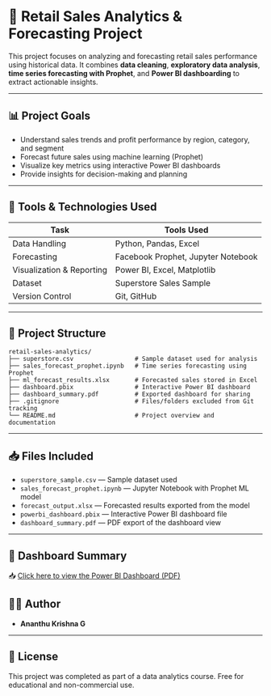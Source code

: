 # 🛒 Retail Sales Analytics & Forecasting Project

This project focuses on analyzing and forecasting retail sales performance using historical data. It combines **data cleaning**, **exploratory data analysis**, **time series forecasting with Prophet**, and **Power BI dashboarding** to extract actionable insights.

---

## 📊 Project Goals

- Understand sales trends and profit performance by region, category, and segment
- Forecast future sales using machine learning (Prophet)
- Visualize key metrics using interactive Power BI dashboards
- Provide insights for decision-making and planning

---

## 🧰 Tools & Technologies Used

| Task                         | Tools Used                        |
|------------------------------|-----------------------------------|
| Data Handling                | Python, Pandas, Excel             |
| Forecasting                  | Facebook Prophet, Jupyter Notebook |
| Visualization & Reporting    | Power BI, Excel, Matplotlib       |
| Dataset                      | Superstore Sales Sample           |
| Version Control              | Git, GitHub                       |

---

## 📁 Project Structure

```
retail-sales-analytics/
├── superstore.csv                 # Sample dataset used for analysis
├── sales_forecast_prophet.ipynb   # Time series forecasting using Prophet
├── ml_forecast_results.xlsx       # Forecasted sales stored in Excel
├── dashboard.pbix                 # Interactive Power BI dashboard
├── dashboard_summary.pdf          # Exported dashboard for sharing
├── .gitignore                     # Files/folders excluded from Git tracking
└── README.md                      # Project overview and documentation
```

---

## 📥 Files Included

- `superstore_sample.csv` — Sample dataset used
- `sales_forecast_prophet.ipynb` — Jupyter Notebook with Prophet ML model
- `forecast_output.xlsx` — Forecasted results exported from the model
- `powerbi_dashboard.pbix` — Interactive Power BI dashboard file
- `dashboard_summary.pdf` — PDF export of the dashboard view

---

## 📄 Dashboard Summary

📥 [Click here to view the Power BI Dashboard (PDF)](dashboard_summary.pdf)


## 👨‍💻 Author

- **Ananthu Krishna G**

---

## 📜 License

This project was completed as part of a data analytics course. Free for educational and non-commercial use.

